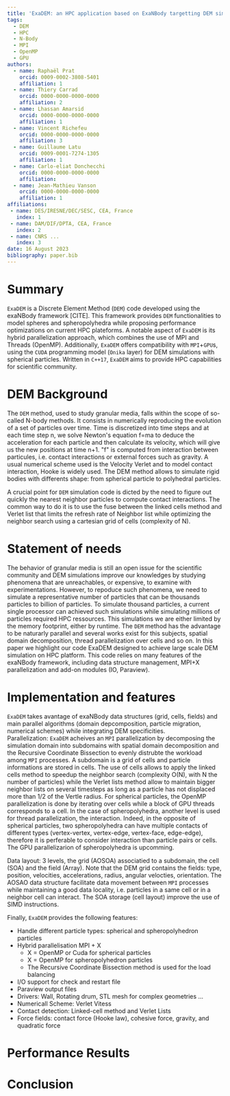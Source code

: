 ```yaml
---
title: 'ExaDEM: an HPC application based on ExaNBody targetting DEM simulations with spheropolyhedra'
tags:
  - DEM
  - HPC
  - N-Body
  - MPI
  - OpenMP
  - GPU
authors:
  - name: Raphaël Prat
    orcid: 0009-0002-3808-5401
    affiliation: 1
  - name: Thiery Carrad
    orcid: 0000-0000-0000-0000
    affiliation: 2
  - name: Lhassan Amarsid
    orcid: 0000-0000-0000-0000
    affiliation: 1
  - name: Vincent Richefeu
    orcid: 0000-0000-0000-0000
    affiliation: 3
  - name: Guillaume Latu
    orcid: 0009-0001-7274-1305
    affiliation: 1
  - name: Carlo-eliat Donchecchi
    orcid: 0000-0000-0000-0000
    affiliation:
  - name: Jean-Mathieu Vanson
    orcid: 0000-0000-0000-0000
    affiliation: 1
affiliations:
 - name: DES/IRESNE/DEC/SESC, CEA, France
   index: 1
 - name: DAM/DIF/DPTA, CEA, France
   index: 2
 - name: CNRS ...
   index: 3
date: 16 August 2023
bibliography: paper.bib
---
```


# Summary 

`ExaDEM` is a Discrete Element Method (`DEM`) code developed using the exaNBody framework [CITE]. This framework provides `DEM` functionalities to model spheres and spheropolyhedra while proposing performance optimizations on current HPC plateforms. A notable aspect of `ExaDEM` is its hybrid parallelization approach, which combines the use of MPI and Threads (OpenMP). Additionally, `ExaDEM` offers compatibility with `MPI`+`GPU`s, using the `CUDA` programming model (`Onika` layer) for DEM simulations with spherical particles. Written in `C++17`, `ExaDEM` aims to provide HPC capabilities for scientific community.

# DEM Background

The `DEM` method, used to study granular media, falls within the scope of so-called N-body methods. It consists in numerically reproducing the evolution of a set of particles over time. Time is discretized into time steps and at each time step n, we solve Newton's equation f=ma to deduce the acceleration for each particle and then calculate its velocity, which will give us the new positions at time n+1. "f" is computed from interaction between particules, i.e. contact interactions or external forces such as gravity. A usual numerical scheme used is the Velocity Verlet and to model contact interaction, Hooke is widely used. The DEM method allows to simulate rigid bodies with differents shape: from spherical particle to polyhedral particles. 

A crucial point for `DEM` simulation code is dicted by the need to figure out quickly the nearest neighbor particles to compute contact interactions. The common way to do it is to use the fuse between the linked cells method and Verlet list that limits the refresh rate of Neighbor list while optimizing the neighbor search using a cartesian grid of cells (complexity of N).   

# Statement of needs

The behavior of granular media is still an open issue for the scientific community and DEM simulations improve our knowledges by studying phenomena that are unreachables, or expensive, to examine with experimentations. However, to repoduce such phenomena, we need to simulate a representative number of particles that can be thousands particles to billion of particles. To simulate thousand particles, a current single processor can achieved such simulations while simulating millions of particles required HPC ressources. This simulations we are either limited by the memory footprint, either by runtime. The `DEM` method has the advantage to be naturarly parallel and several works exist for this subjects, spatial domain decomposition, thread parallelization over cells and so on. In this paper we highlight our code ExaDEM designed to achieve large scale DEM simulation on HPC platform. This code relies on many features of the exaNBody framework, including data structure management, MPI+X parallelization and add-on modules (IO, Paraview).

# Implementation and features

`ExaDEM` takes avantage of exaNBody data structures (grid, cells, fields) and main parallel algorithms (domain depcomposition, particle migration, numerical schemes) while integrating DEM specificities.  
Parallelization: `ExaDEM` acheives an `MPI` parallelization by decomposing the simulation domain into subdomains with spatial domain decomposition and the Recursive Coordinate Bissection to evenly distrubte the workload among `MPI` processes. A subdomain is a grid of cells and particle informations are stored in cells. The use of cells allows to apply the linked cells method to speedup the neighbor search (complexity O(N), with N the number of particles) while the Verlet lists method allow to maintain bigger neighbor lists on several timesteps as long as a particle has not displaced more than 1/2 of the Vertle radius. For spherical particles, the OpenMP parallelization is done by iterating over cells while a block of GPU threads corresponds to a cell. In the case of spheropolyhedra, another level is used for thread parallelization, the interaction. Indeed, in the opposite of spherical particles, two spheropolyhedra can have multiple contacts of different types (vertex-vertex, vertex-edge, vertex-face, edge-edge), therefore it is perferable to consider interaction than particle pairs or cells. The GPU parallelizarion of spheropolyhedra is upcomming.

Data layout: 3 levels, the grid (AOSOA) associatied to a subdomain, the cell (SOA) and the field (Array). Note that the DEM grid contains the fields: type, position, velocities, accelerations, radius, angular velocties, orientation. The AOSAO data structure facilitate data movement between `MPI` processes while maintaining a good data locality, i.e. particles in a same cell or in a neighbor cell can interact. The SOA storage (cell layout) improve the use of SIMD instructions. 

Finally, `ExaDEM` provides the following features:

- Handle different particle types: spherical and spheropolyhedron particles
- Hybrid parallelisation MPI + X
	- X = OpenMP or Cuda for spherical particles
	- X = OpenMP for spheropolyhedron particles
	- The Recursive Coordinate Bissection method is used for the load balancing
- I/O support for check and restart file
- Paraview output files
- Drivers: Wall, Rotating drum, STL mesh for complex geometries ...
- Numericall Scheme: Verlet Vitess
- Contact detection: Linked-cell method and Verlet Lists
- Force fields: contact force (Hooke law), cohesive force, gravity, and quadratic force

# Performance Results

# Conclusion
